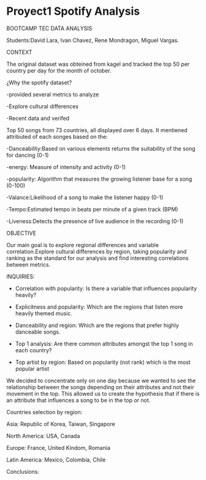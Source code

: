 # Proyect1 Spotify Analysis 

BOOTCAMP TEC DATA ANALYSIS

Students:David Lara, Ivan Chavez, Rene Mondragon, Miguel Vargas.

CONTEXT

The original dataset was obteined from kagel and tracked the top 50 per country per day for the month of october.

¿Why the spotify dataset?

-provided several metrics to analyze

-Explore cultural differences

-Recent data and verifed

Top 50 songs from 73 countries, all displayed over 6 days. It mentiened attributed of each songes based on the:

-Danceability:Based on various elements returns the suitability of the song for dancing (0-1)

-energy: Measure of intensity and activity (0-1)

-popularity: Algorithm that measures the growing listener base for a song (0-100)

-Valance:Likelihood of a song to make the listener happy (0-1)

-Tempo:Estimated tempo in beats per minute of a given track (BPM)

-Liveness:Detects the presence of  live audience in the recording (0-1)

OBJECTIVE 

Our main goal is to explore regional differences and variable correlation.Explore cultural differences by region, taking popularity and ranking as the standard for our analysis and find interesting correlations between metrics.

INQUIRIES:

  - Correlation with popularity:
  Is there a variable that influences popularity heavily?
  
  - Explicitness and popularity:
  Which are the regions that listen more heavily themed music.
  
  - Danceability and region:
  Which are the regions that prefer highly danceable songs.
  
  - Top 1 analysis:
  Are there common attributes amongst the top 1 song in each country?

  - Top artist by region:
  Based on popularity (not rank) which is the most popular artist

We decided to concentrate only on one day because we wanted to see the relationship between the songs depending on their attributes and not their movement in the top. This allowed us to create the hypothesis that if there is an attribute that influences a song to be in the top or not.


Countries selection by region:

Asia: Republic of Korea, Taiwan, Singapore

North America: USA, Canada

Europe: France, United Kindom, Romania

Latin America: Mexico, Colombia, Chile


Conclusions:


  
